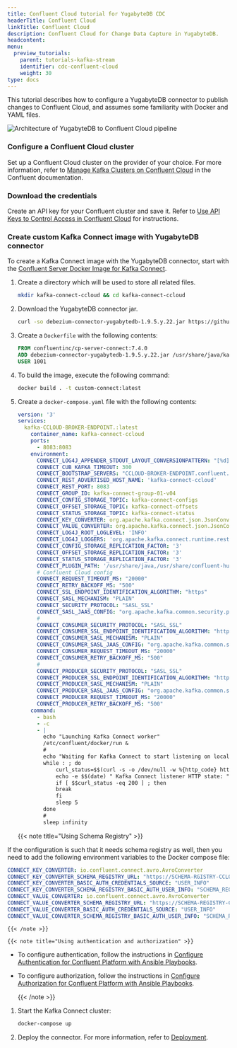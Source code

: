 ```yaml
---
title: Confluent Cloud tutorial for YugabyteDB CDC
headerTitle: Confluent Cloud
linkTitle: Confluent Cloud
description: Confluent Cloud for Change Data Capture in YugabyteDB.
headcontent:
menu:
  preview_tutorials:
    parent: tutorials-kafka-stream
    identifier: cdc-confluent-cloud
    weight: 30
type: docs
---
```



This tutorial describes how to configure a YugabyteDB connector to publish changes to Confluent Cloud, and assumes some familiarity with Docker and YAML files.

![Architecture of YugabyteDB to Confluent Cloud pipeline](/images/explore/cdc/confluent_images/cdc_confluent_cloud.png)

### Configure a Confluent Cloud cluster

Set up a Confluent Cloud cluster on the provider of your choice. For more information, refer to [Manage Kafka Clusters on Confluent Cloud](https://docs.confluent.io/cloud/current/clusters/create-cluster.html) in the Confluent documentation.

### Download the credentials

Create an API key for your Confluent cluster and save it. Refer to [Use API Keys to Control Access in Confluent Cloud](https://docs.confluent.io/cloud/current/access-management/authenticate/api-keys/api-keys.html) for instructions.

### Create custom Kafka Connect image with YugabyteDB connector

To create a Kafka Connect image with the YugabyteDB connector, start with the [Confluent Server Docker Image for Kafka Connect](https://hub.docker.com/r/confluentinc/cp-server-connect/).

1. Create a directory which will be used to store all related files.

    ```sh
    mkdir kafka-connect-ccloud && cd kafka-connect-ccloud
    ```

    <!-- TODO Vaibhav: Step 2 and 3 can be combined, see why is not working -->
1. Download the YugabyteDB connector jar.

    ```sh
    curl -so debezium-connector-yugabytedb-1.9.5.y.22.jar https://github.com/yugabyte/debezium-connector-yugabytedb/releases/download/v1.9.5.y.22/debezium-connector-yugabytedb-1.9.5.y.22.jar
    ```

1. Create a `Dockerfile` with the following contents:

    ```Dockerfile
    FROM confluentinc/cp-server-connect:7.4.0
    ADD debezium-connector-yugabytedb-1.9.5.y.22.jar /usr/share/java/kafka/
    USER 1001
    ```

1. To build the image, execute the following command:

    ```sh
    docker build . -t custom-connect:latest
    ```

1. Create a `docker-compose.yaml` file with the following contents:

    ```yaml
    version: '3'
    services:
      kafka-CCLOUD-BROKER-ENDPOINT.:latest
        container_name: kafka-connect-ccloud
        ports:
          - 8083:8083
        environment:
          CONNECT_LOG4J_APPENDER_STDOUT_LAYOUT_CONVERSIONPATTERN: "[%d] %p %X{connector.context}%m (%c:%L)%n"
          CONNECT_CUB_KAFKA_TIMEOUT: 300
          CONNECT_BOOTSTRAP_SERVERS: "CCLOUD-BROKER-ENDPOINT.confluent.cloud:9092"
          CONNECT_REST_ADVERTISED_HOST_NAME: 'kafka-connect-ccloud'
          CONNECT_REST_PORT: 8083
          CONNECT_GROUP_ID: kafka-connect-group-01-v04
          CONNECT_CONFIG_STORAGE_TOPIC: kafka-connect-configs
          CONNECT_OFFSET_STORAGE_TOPIC: kafka-connect-offsets
          CONNECT_STATUS_STORAGE_TOPIC: kafka-connect-status
          CONNECT_KEY_CONVERTER: org.apache.kafka.connect.json.JsonConverter
          CONNECT_VALUE_CONVERTER: org.apache.kafka.connect.json.JsonConverter
          CONNECT_LOG4J_ROOT_LOGLEVEL: 'INFO'
          CONNECT_LOG4J_LOGGERS: 'org.apache.kafka.connect.runtime.rest=WARN,org.reflections=ERROR'
          CONNECT_CONFIG_STORAGE_REPLICATION_FACTOR: '3'
          CONNECT_OFFSET_STORAGE_REPLICATION_FACTOR: '3'
          CONNECT_STATUS_STORAGE_REPLICATION_FACTOR: '3'
          CONNECT_PLUGIN_PATH: '/usr/share/java,/usr/share/confluent-hub-components/,/usr/share/java/kafka/'
          # Confluent Cloud config
          CONNECT_REQUEST_TIMEOUT_MS: "20000"
          CONNECT_RETRY_BACKOFF_MS: "500"
          CONNECT_SSL_ENDPOINT_IDENTIFICATION_ALGORITHM: "https"
          CONNECT_SASL_MECHANISM: "PLAIN"
          CONNECT_SECURITY_PROTOCOL: "SASL_SSL"
          CONNECT_SASL_JAAS_CONFIG: "org.apache.kafka.common.security.plain.PlainLoginModule required username='CCLOUD_USER' password='CCLOUD_PASSWORD';"
          #
          CONNECT_CONSUMER_SECURITY_PROTOCOL: "SASL_SSL"
          CONNECT_CONSUMER_SSL_ENDPOINT_IDENTIFICATION_ALGORITHM: "https"
          CONNECT_CONSUMER_SASL_MECHANISM: "PLAIN"
          CONNECT_CONSUMER_SASL_JAAS_CONFIG: "org.apache.kafka.common.security.plain.PlainLoginModule required username='CCLOUD_USER' password='CCLOUD_PASSWORD';"
          CONNECT_CONSUMER_REQUEST_TIMEOUT_MS: "20000"
          CONNECT_CONSUMER_RETRY_BACKOFF_MS: "500"
          #
          CONNECT_PRODUCER_SECURITY_PROTOCOL: "SASL_SSL"
          CONNECT_PRODUCER_SSL_ENDPOINT_IDENTIFICATION_ALGORITHM: "https"
          CONNECT_PRODUCER_SASL_MECHANISM: "PLAIN"
          CONNECT_PRODUCER_SASL_JAAS_CONFIG: "org.apache.kafka.common.security.plain.PlainLoginModule required username='CCLOUD_USER' password='CCLOUD_PASSWORD';"
          CONNECT_PRODUCER_REQUEST_TIMEOUT_MS: "20000"
          CONNECT_PRODUCER_RETRY_BACKOFF_MS: "500"
        command:
          - bash
          - -c
          - |
            echo "Launching Kafka Connect worker"
            /etc/confluent/docker/run &
            #
            echo "Waiting for Kafka Connect to start listening on localhost:8083 ⏳"
            while : ; do
                curl_status=$$(curl -s -o /dev/null -w %{http_code} http://localhost:8083/connectors)
                echo -e $$(date) " Kafka Connect listener HTTP state: " $$curl_status " (waiting for 200)"
                if [ $$curl_status -eq 200 ] ; then
                break
                fi
                sleep 5
            done
            #
            sleep infinity
    ```

    {{< note title="Using Schema Registry" >}}

If the configuration is such that it needs schema registry as well, then you need to add the following environment variables to the Docker compose file:

```yaml
CONNECT_KEY_CONVERTER: io.confluent.connect.avro.AvroConverter
CONNECT_KEY_CONVERTER_SCHEMA_REGISTRY_URL: "https://SCHEMA-RGISTRY-CCLOUD-ENDPOINT.confluent.cloud"
CONNECT_KEY_CONVERTER_BASIC_AUTH_CREDENTIALS_SOURCE: "USER_INFO"
CONNECT_KEY_CONVERTER_SCHEMA_REGISTRY_BASIC_AUTH_USER_INFO: "SCHEMA_REGISTRY_USER:SCHEMA_REGISTRY_PASSWORD"
CONNECT_VALUE_CONVERTER: io.confluent.connect.avro.AvroConverter
CONNECT_VALUE_CONVERTER_SCHEMA_REGISTRY_URL: "https://SCHEMA-REGISTRY-CCLOUD-ENDPOINT.confluent.cloud"
CONNECT_VALUE_CONVERTER_BASIC_AUTH_CREDENTIALS_SOURCE: "USER_INFO"
CONNECT_VALUE_CONVERTER_SCHEMA_REGISTRY_BASIC_AUTH_USER_INFO: "SCHEMA_REGISTRY_USER:SCHEMA_REGISTRY_PASSWORD"
```

    {{< /note >}}

    {{< note title="Using authentication and authorization" >}}

- To configure authentication, follow the instructions in [Configure Authentication for Confluent Platform with Ansible Playbooks](https://docs.confluent.io/ansible/current/ansible-authenticate.html).

- To configure authorization, follow the instructions in [Configure Authorization for Confluent Platform with Ansible Playbooks](https://docs.confluent.io/ansible/current/ansible-authorize.html).

    {{< /note >}}

1. Start the Kafka Connect cluster:

    ```sh
    docker-compose up
    ```

1. Deploy the connector. For more information, refer to [Deployment](../../../explore/change-data-capture/debezium-connector-yugabytedb/#deployment).
